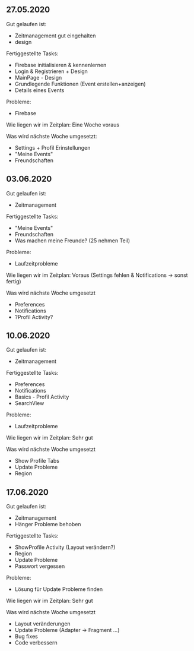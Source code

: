 ## 27.05.2020

Gut gelaufen ist:
+ Zeitmanagement gut eingehalten
+ design

Fertiggestellte Tasks:
- Firebase initialisieren & kennenlernen
- Login & Registrieren + Design
- MainPage - Design
- Grundlegende Funktionen (Event erstellen+anzeigen)
- Details eines Events

Probleme:
- Firebase

Wie liegen wir im Zeitplan:
Eine Woche voraus

Was wird nächste Woche umgesetzt:
- Settings + Profil Erinstellungen
- "Meine Events"
- Freundschaften

## 03.06.2020

Gut gelaufen ist:
+ Zeitmanagement
 
Fertiggestellte Tasks:
+ "Meine Events"
+ Freundschaften
+ Was machen meine Freunde? (25 nehmen Teil)

Probleme:
- Laufzeitprobleme

Wie liegen wir im Zeitplan:
Voraus (Settings fehlen & Notifications -> sonst fertig)

Was wird nächste Woche umgesetzt
- Preferences
- Notifications
- ?Profil Activity?

## 10.06.2020

Gut gelaufen ist:
+ Zeitmanagement
 
Fertiggestellte Tasks:
- Preferences
- Notifications
- Basics - Profil Activity
- SearchView

Probleme:
- Laufzeitprobleme

Wie liegen wir im Zeitplan:
Sehr gut

Was wird nächste Woche umgesetzt
- Show Profile Tabs
- Update Probleme
- Region

## 17.06.2020

Gut gelaufen ist:
+ Zeitmanagement
+ Hänger Probleme behoben
 
Fertiggestellte Tasks:
- ShowProfile Activity (Layout verändern?)
- Region
- Update Probleme
- Passwort vergessen

Probleme:
- Lösung für Update Probleme finden

Wie liegen wir im Zeitplan:
Sehr gut

Was wird nächste Woche umgesetzt
- Layout veränderungen
- Update Probleme (Adapter -> Fragment ...)
- Bug fixes
- Code verbessern

